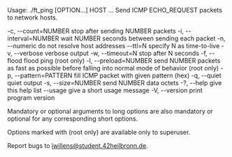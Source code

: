 Usage: ./ft_ping [OPTION...] HOST ...
Send ICMP ECHO_REQUEST packets to network hosts.

  -c, --count=NUMBER         stop after sending NUMBER packets
  -i, --interval=NUMBER      wait NUMBER seconds between sending each packet
  -n, --numeric              do not resolve host addresses
      --ttl=N                specify N as time-to-live
  -v, --verbose              verbose output
  -w, --timeout=N            stop after N seconds
  -f, --flood                flood ping (root only)
  -l, --preload=NUMBER       send NUMBER packets as fast as possible before
                             falling into normal mode of behavior (root only)
  -p, --pattern=PATTERN      fill ICMP packet with given pattern (hex)
  -q, --quiet                quiet output
  -s, --size=NUMBER          send NUMBER data octets
  -?, --help                 give this help list
      --usage                give a short usage message
  -V, --version              print program version

Mandatory or optional arguments to long options are also mandatory or optional
for any corresponding short options.

Options marked with (root only) are available only to superuser.

Report bugs to <iwillens@student.42heilbronn.de>.

